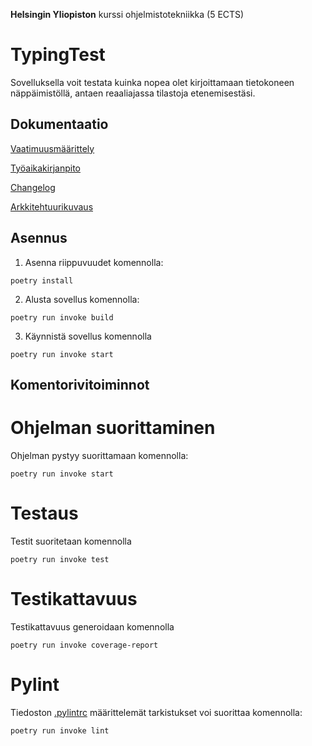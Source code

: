 **Helsingin Yliopiston** kurssi ohjelmistotekniikka (5 ECTS)

# TypingTest

Sovelluksella voit testata kuinka nopea olet kirjoittamaan tietokoneen näppäimistöllä, antaen reaaliajassa tilastoja etenemisestäsi.

## Dokumentaatio

[Vaatimuusmäärittely](/dokumentaatio/vaatimusm%C3%A4%C3%A4rittely.md)

[Työaikakirjanpito](/dokumentaatio/ty%C3%B6aikakirjanpito.md)

[Changelog](/dokumentaatio/changelog.md)

[Arkkitehtuurikuvaus](/dokumentaatio/arkkitehtuuri.md)

## Asennus

1. Asenna riippuvuudet komennolla:

``poetry install``

2. Alusta sovellus komennolla:

``poetry run invoke build``

3. Käynnistä sovellus komennolla

``poetry run invoke start``

## Komentorivitoiminnot

# Ohjelman suorittaminen

Ohjelman pystyy suorittamaan komennolla:

``poetry run invoke start``

# Testaus

Testit suoritetaan komennolla

``poetry run invoke test``

# Testikattavuus

Testikattavuus generoidaan komennolla

``poetry run invoke coverage-report``

# Pylint

Tiedoston [.pylintrc](TypingTest/.pylintrc) määrittelemät tarkistukset voi suorittaa komennolla:

``poetry run invoke lint``


